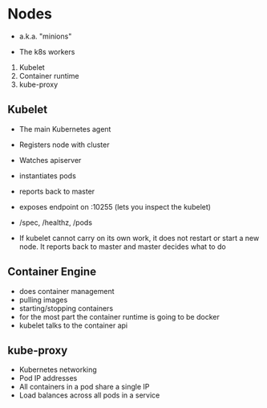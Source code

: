 # Nodes

- a.k.a. "minions"

- The k8s workers

1. Kubelet
2. Container runtime
3. kube-proxy

## Kubelet

- The main Kubernetes agent
- Registers node with cluster
- Watches apiserver
- instantiates pods
- reports back to master
- exposes endpoint on :10255 (lets you inspect the kubelet)
- /spec, /healthz, /pods

- If kubelet cannot carry on its own work, it does not restart or start a new
  node. It reports back to master and master decides what to do

## Container Engine

- does container management
- pulling images
- starting/stopping containers
- for the most part the container runtime is going to be docker
- kubelet talks to the container api

## kube-proxy

- Kubernetes networking
- Pod IP addresses
- All containers in a pod share a single IP
- Load balances across all pods in a service
